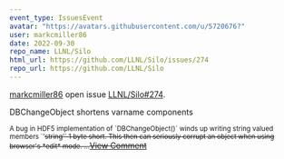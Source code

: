 ```yaml
---
event_type: IssuesEvent
avatar: "https://avatars.githubusercontent.com/u/5720676?"
user: markcmiller86
date: 2022-09-30
repo_name: LLNL/Silo
html_url: https://github.com/LLNL/Silo/issues/274
repo_url: https://github.com/LLNL/Silo
---
```


<a href='https://github.com/markcmiller86' target='_blank'>markcmiller86</a> open issue <a href='https://github.com/LLNL/Silo/issues/274' target='_blank'>LLNL/Silo#274</a>.

<p>DBChangeObject shortens varname components</p><small>A bug in HDF5 implementation of `DBChangeObject()` winds up writing string valued members `'<s>string'` 1 byte short. This then can seriously corrupt an object when using browser's *edit* mode....</small><a href='https://github.com/LLNL/Silo/issues/274' target='_blank'>View Comment</a>